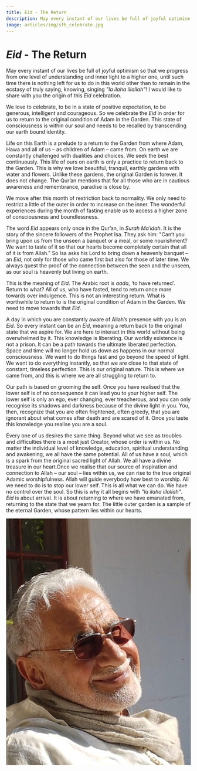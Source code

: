 ```yaml
---
title: Eid - The Return
description: May every instant of our lives be full of joyful optimism as we progress from one level of understanding and inner light to a higher one, until such time there is nothing left for us to do in this world other than to remain in the ecstasy of truly saying, knowing, singing "la ilaha illallah".
image: articles/img/sfh_celebrate.jpg
---
```


# _Eid_ - The Return

May every instant of our lives be full of joyful optimism so that we progress from one level of understanding and inner light to a higher one, until such time there is nothing left for us to do in this world other than to remain in the ecstasy of truly saying, knowing, singing _"la ilaha illallah"_! I would like to share with you the origin of this _Eid_ celebration.

We love to celebrate, to be in a state of positive expectation, to be generous, intelligent and courageous. So we celebrate the _Eid_ in order for us to return to the original condition of Adam in the Garden. This state of consciousness is within our soul and needs to be recalled by transcending our earth bound identity.

Life on this Earth is a prelude to a return to the Garden from where Adam, Hawa and all of us – as children of Adam – came from. On earth we are constantly challenged with dualities and choices. We seek the best continuously. This life of ours on earth is only a practice to return back to the Garden. This is why we love beautiful, tranquil, earthly gardens with water and flowers. Unlike these gardens, the original Garden is forever. It does not change. The Qur’an mentions that for all those who are in cautious awareness and remembrance, paradise is close by.

We move after this month of restriction back to normality. We only need to restrict a little of the outer in order to increase on the inner. The wonderful experiences during the month of fasting enable us to access a higher zone of consciousness and boundlessness.

The word _Eid_ appears only once in the Qur’an, in _Surah Ma´idah_. It is the story of the sincere followers of the Prophet Isa. They ask him: "Can’t you bring upon us from the unseen a banquet or a meal, or some nourishment? We want to taste of it so that our hearts become completely certain that all of it is from Allah." So Isa asks his Lord to bring down a heavenly banquet – an _Eid_, not only for those who came first but also for those of later time. We always quest the proof of the connection between the seen and the unseen, as our soul is heavenly but living on earth.

This is the meaning of _Eid_. The Arabic root is _aada_, ‘to have returned’. Return to what? All of us, who have fasted, tend to return once more towards over indulgence. This is not an interesting return. What is worthwhile to return to is the original condition of Adam in the Garden. We need to move towards that _Eid_.

A day in which you are constantly aware of Allah’s presence with you is an _Eid_. So every instant can be an _Eid_, meaning a return back to the original state that we aspire for. We are here to interact in this world without being overwhelmed by it. This knowledge is liberating. Our worldly existence is not a prison. It can be a path towards the ultimate liberated perfection. Space and time will no longer hold us down as happens in our normal consciousness. We want to do things fast and go beyond the speed of light. We want to do everything instantly, so that we are close to that state of constant, timeless perfection. This is our original nature. This is where we came from, and this is where we are all struggling to return to.

Our path is based on grooming the self. Once you have realised that the lower self is of no consequence it can lead you to your higher self. The lower self is only an ego, ever changing, ever treacherous, and you can only recognise its shadows and darkness because of the divine light in you. You, then, recognize that you are often frightened, often greedy, that you are ignorant about what comes after death and are scared of it. Once you taste this knowledge you realise you are a soul.

Every one of us desires the same thing. Beyond what we see as troubles and difficulties there is a most just Creator, whose order is within us. No matter the individual level of knowledge, education, spiritual understanding and awakening, we all have the same potential. All of us have a soul, which is a spark from the original sacred light of Allah. We all have a divine treasure in our heart.Once we realise that our source of inspiration and connection to Allah – our soul – lies within us, we can rise to the true original Adamic worshipfulness. Allah will guide everybody how best to worship. All we need to do is to stop our lower self. This is all what we can do. We have no control over the soul. So this is why it all begins with _"la ilaha illallah"_. _Eid_ is about arrival. It is about returning to where we have emanated from, returning to the state that we yearn for. The little outer garden is a sample of the eternal Garden, whose pattern lies within our hearts.

<div class="zp-logo">
<img src="/articles/img/sfh_smiling.jpg" class="ab-image" />
</div>
